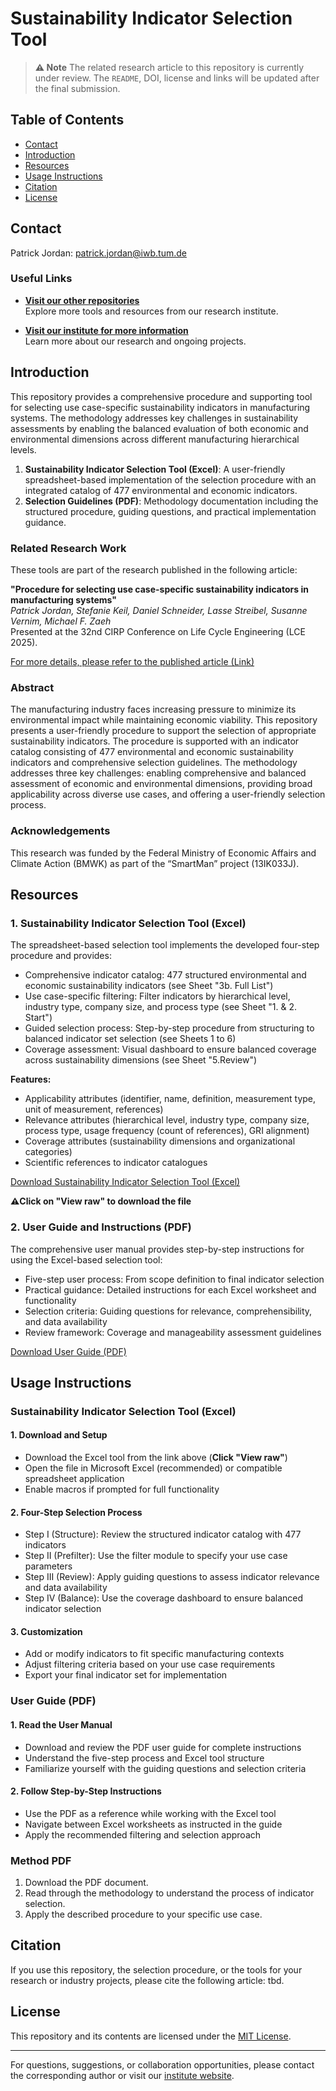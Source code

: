 # Sustainability Indicator Selection Tool

> **⚠️ Note**
The related research article to this repository is currently under review. The `README`, DOI, license and links will be updated after the final submission.

<!--
---------------------------------------------------------
TOC
---------------------------------------------------------
-->
## Table of Contents

- [Contact](#contact)
- [Introduction](#introduction)
- [Resources](#resources)
- [Usage Instructions](#usage-instructions)
- [Citation](#citation)
- [License](#license)


## Contact 
Patrick Jordan: patrick.jordan@iwb.tum.de  


### Useful Links

- **[Visit our other repositories](https://iwb.github.io)**  
Explore more tools and resources from our research institute.

- **[Visit our institute for more information](https://www.mec.ed.tum.de/en/iwb/homepage/)**  
Learn more about our research and ongoing projects.


<!--
---------------------------------------------------------
Introduction
---------------------------------------------------------
-->
## Introduction
This repository provides a comprehensive procedure and supporting tool for selecting use case-specific sustainability indicators in manufacturing systems. The methodology addresses key challenges in sustainability assessments by enabling the balanced evaluation of both economic and environmental dimensions across different manufacturing hierarchical levels.


1. **Sustainability Indicator Selection Tool (Excel)**: A user-friendly spreadsheet-based implementation of the selection procedure with an integrated catalog of 477 environmental and economic indicators.
2. **Selection Guidelines (PDF)**: Methodology documentation including the structured procedure, guiding questions, and practical implementation guidance.


### Related Research Work
These tools are part of the research published in the following article:

**"Procedure for selecting use case-specific sustainability indicators in manufacturing systems"**  
*Patrick Jordan, Stefanie Keil, Daniel Schneider, Lasse Streibel, Susanne Vernim, Michael F. Zaeh*  
Presented at the 32nd CIRP Conference on Life Cycle Engineering (LCE 2025).

[For more details, please refer to the published article (Link)](#)  

### Abstract
The manufacturing industry faces increasing pressure to minimize its environmental impact while maintaining economic viability. This repository presents a user-friendly procedure to support the selection of appropriate sustainability indicators. The procedure is supported with an indicator catalog consisting of 477 environmental and economic sustainability indicators and comprehensive selection guidelines. The methodology addresses three key challenges: enabling comprehensive and balanced assessment of economic and environmental dimensions, providing broad applicability across diverse use cases, and offering a user-friendly selection process.

### Acknowledgements
This research was funded by the Federal Ministry of Economic Affairs and Climate Action (BMWK) as part of the “SmartMan” project (13IK033J).

<!--
---------------------------------------------------------
Resources
---------------------------------------------------------
-->
## Resources
### 1. Sustainability Indicator Selection Tool (Excel)
The spreadsheet-based selection tool implements the developed four-step procedure and provides:
- Comprehensive indicator catalog: 477 structured environmental and economic sustainability indicators (see Sheet "3b. Full List")
- Use case-specific filtering: Filter indicators by hierarchical level, industry type, company size, and process type (see Sheet "1. & 2. Start")
- Guided selection process: Step-by-step procedure from structuring to balanced indicator set selection (see Sheets 1 to 6)
- Coverage assessment: Visual dashboard to ensure balanced coverage across sustainability dimensions (see Sheet "5.Review")

**Features:**
- Applicability attributes (identifier, name, definition, measurement type, unit of measurement, references)
- Relevance attributes (hierarchical level, industry type, company size, process type, usage frequency (count of references), GRI alignment)
- Coverage attributes (sustainability dimensions and organizational categories)
- Scientific references to indicator catalogues

[Download Sustainability Indicator Selection Tool (Excel)](./src/indicator_selection_tool.xlsm)

**⚠️Click on "View raw" to download the file**



### 2. User Guide and Instructions (PDF)
The comprehensive user manual provides step-by-step instructions for using the Excel-based selection tool:
- Five-step user process: From scope definition to final indicator selection
- Practical guidance: Detailed instructions for each Excel worksheet and functionality
- Selection criteria: Guiding questions for relevance, comprehensibility, and data availability
- Review framework: Coverage and manageability assessment guidelines


[Download User Guide (PDF)](./docs/user_guide.pdf)

<!--
---------------------------------------------------------
Usage Instructions
---------------------------------------------------------
-->
## Usage Instructions
### Sustainability Indicator Selection Tool (Excel)
#### 1. Download and Setup
- Download the Excel tool from the link above (**Click "View raw"**)
- Open the file in Microsoft Excel (recommended) or compatible spreadsheet application
- Enable macros if prompted for full functionality


#### 2. Four-Step Selection Process
- Step I (Structure): Review the structured indicator catalog with 477 indicators
- Step II (Prefilter): Use the filter module to specify your use case parameters
- Step III (Review): Apply guiding questions to assess indicator relevance and data availability
- Step IV (Balance): Use the coverage dashboard to ensure balanced indicator selection


#### 3. Customization
- Add or modify indicators to fit specific manufacturing contexts
- Adjust filtering criteria based on your use case requirements
- Export your final indicator set for implementation


### User Guide (PDF)
#### 1. Read the User Manual
- Download and review the PDF user guide for complete instructions
- Understand the five-step process and Excel tool structure
- Familiarize yourself with the guiding questions and selection criteria


#### 2. Follow Step-by-Step Instructions
- Use the PDF as a reference while working with the Excel tool
- Navigate between Excel worksheets as instructed in the guide
- Apply the recommended filtering and selection approach

### Method PDF
1. Download the PDF document.
2. Read through the methodology to understand the process of indicator selection.
3. Apply the described procedure to your specific use case.

<!--
---------------------------------------------------------
Citation
---------------------------------------------------------
-->
## Citation
If you use this repository, the selection procedure, or the tools for your research or industry projects, please cite the following article:
tbd.


<!--
---------------------------------------------------------
License
---------------------------------------------------------
-->
## License
This repository and its contents are licensed under the [MIT License](./LICENSE).

---
For questions, suggestions, or collaboration opportunities, please contact the corresponding author or visit our [institute website](https://www.mec.ed.tum.de/en/iwb/homepage/).
